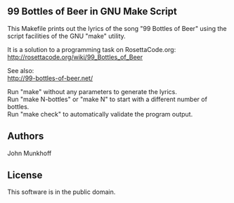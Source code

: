 ## 99 Bottles of Beer in GNU Make Script

This Makefile prints out the lyrics of the song "99 Bottles of Beer"
using the script facilities of the GNU "make" utility.

It is a solution to a programming task on RosettaCode.org:  
  http://rosettacode.org/wiki/99_Bottles_of_Beer

See also:  
  http://99-bottles-of-beer.net/

Run "make" without any parameters to generate the lyrics.  
Run "make N-bottles" or "make N" to start with a different number of bottles.  
Run "make check" to automatically validate the program output.  

## Authors

John Munkhoff

## License

This software is in the public domain.
